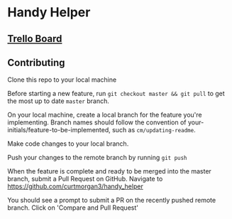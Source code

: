 # Handy Helper 

## [Trello Board]()

## Contributing
Clone this repo to your local machine

Before starting a new feature, run `git checkout master && git pull` to get the most up to date `master` branch.

On your local machine, create a local branch for the feature you're implementing. Branch names should follow the convention of your-initials/feature-to-be-implemented, such as `cm/updating-readme`. 

Make code changes to your local branch.

Push your changes to the remote branch by running `git push`

When the feature is complete and ready to be merged into the master branch, submit a Pull Request on GitHub. Navigate to https://github.com/curtmorgan3/handy_helper 

You should see a prompt to submit a PR on the recently pushed remote branch. Click on 'Compare and Pull Request'

